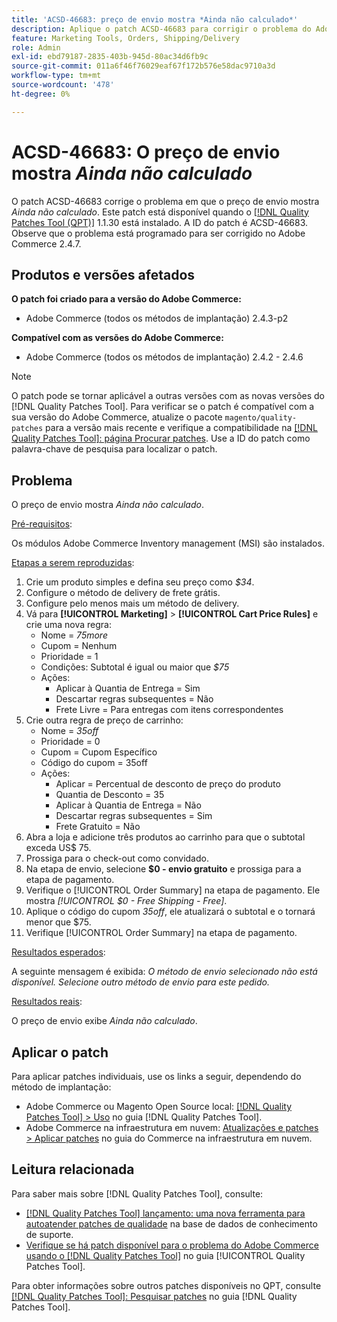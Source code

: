 ```yaml
---
title: 'ACSD-46683: preço de envio mostra *Ainda não calculado*'
description: Aplique o patch ACSD-46683 para corrigir o problema do Adobe Commerce em que o preço de envio mostra *Ainda não calculado*.
feature: Marketing Tools, Orders, Shipping/Delivery
role: Admin
exl-id: ebd79187-2835-403b-945d-80ac34d6fb9c
source-git-commit: 011a6f46f76029eaf67f172b576e58dac9710a3d
workflow-type: tm+mt
source-wordcount: '478'
ht-degree: 0%

---
```


# ACSD-46683: O preço de envio mostra *Ainda não calculado*

O patch ACSD-46683 corrige o problema em que o preço de envio mostra *Ainda não calculado*. Este patch está disponível quando o [[!DNL Quality Patches Tool (QPT)]](https://experienceleague.adobe.com/en/docs/commerce-operations/tools/quality-patches-tool/quality-patches-tool-to-self-serve-quality-patches) 1.1.30 está instalado. A ID do patch é ACSD-46683. Observe que o problema está programado para ser corrigido no Adobe Commerce 2.4.7.

## Produtos e versões afetados

**O patch foi criado para a versão do Adobe Commerce:**

* Adobe Commerce (todos os métodos de implantação) 2.4.3-p2

**Compatível com as versões do Adobe Commerce:**

* Adobe Commerce (todos os métodos de implantação) 2.4.2 - 2.4.6

>[!NOTE]
>
>O patch pode se tornar aplicável a outras versões com as novas versões do [!DNL Quality Patches Tool]. Para verificar se o patch é compatível com a sua versão do Adobe Commerce, atualize o pacote `magento/quality-patches` para a versão mais recente e verifique a compatibilidade na [[!DNL Quality Patches Tool]: página Procurar patches](https://experienceleague.adobe.com/tools/commerce-quality-patches/index.html). Use a ID do patch como palavra-chave de pesquisa para localizar o patch.

## Problema

O preço de envio mostra *Ainda não calculado*.

<u>Pré-requisitos</u>:

Os módulos Adobe Commerce Inventory management (MSI) são instalados.

<u>Etapas a serem reproduzidas</u>:

1. Crie um produto simples e defina seu preço como *$34*.
1. Configure o método de delivery de frete grátis.
1. Configure pelo menos mais um método de delivery.
1. Vá para **[!UICONTROL Marketing]** > **[!UICONTROL Cart Price Rules]** e crie uma nova regra:
   * Nome = *75more*
   * Cupom = Nenhum
   * Prioridade = 1
   * Condições: Subtotal é igual ou maior que *$75*
   * Ações:
      * Aplicar à Quantia de Entrega = Sim
      * Descartar regras subsequentes = Não
      * Frete Livre = Para entregas com itens correspondentes
1. Crie outra regra de preço de carrinho:
   * Nome = *35off*
   * Prioridade = 0
   * Cupom = Cupom Específico
   * Código do cupom = 35off
   * Ações:
      * Aplicar = Percentual de desconto de preço do produto
      * Quantia de Desconto = 35
      * Aplicar à Quantia de Entrega = Não
      * Descartar regras subsequentes = Sim
      * Frete Gratuito = Não
1. Abra a loja e adicione três produtos ao carrinho para que o subtotal exceda US$ 75.
1. Prossiga para o check-out como convidado.
1. Na etapa de envio, selecione **$0 - envio gratuito** e prossiga para a etapa de pagamento.
1. Verifique o [!UICONTROL Order Summary] na etapa de pagamento. Ele mostra *[!UICONTROL $0 - Free Shipping - Free]*.
1. Aplique o código do cupom *35off*, ele atualizará o subtotal e o tornará menor que $75.
1. Verifique [!UICONTROL Order Summary] na etapa de pagamento.

<u>Resultados esperados</u>:

A seguinte mensagem é exibida: *O método de envio selecionado não está disponível. Selecione outro método de envio para este pedido.*

<u>Resultados reais</u>:

O preço de envio exibe *Ainda não calculado*.

## Aplicar o patch

Para aplicar patches individuais, use os links a seguir, dependendo do método de implantação:

* Adobe Commerce ou Magento Open Source local: [[!DNL Quality Patches Tool] > Uso](/help/tools/quality-patches-tool/usage.md) no guia [!DNL Quality Patches Tool].
* Adobe Commerce na infraestrutura em nuvem: [Atualizações e patches > Aplicar patches](https://experienceleague.adobe.com/docs/commerce-cloud-service/user-guide/develop/upgrade/apply-patches.html) no guia do Commerce na infraestrutura em nuvem.

## Leitura relacionada

Para saber mais sobre [!DNL Quality Patches Tool], consulte:

* [[!DNL Quality Patches Tool] lançamento: uma nova ferramenta para autoatender patches de qualidade](https://experienceleague.adobe.com/en/docs/commerce-operations/tools/quality-patches-tool/quality-patches-tool-to-self-serve-quality-patches) na base de dados de conhecimento de suporte.
* [Verifique se há patch disponível para o problema do Adobe Commerce usando o  [!DNL Quality Patches Tool]](/help/tools/quality-patches-tool/patches-available-in-qpt/check-patch-for-magento-issue-with-magento-quality-patches.md) no guia [!UICONTROL Quality Patches Tool].


Para obter informações sobre outros patches disponíveis no QPT, consulte [[!DNL Quality Patches Tool]: Pesquisar patches](https://experienceleague.adobe.com/tools/commerce-quality-patches/index.html) no guia [!DNL Quality Patches Tool].
